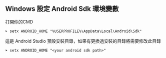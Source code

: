 ## Windows 設定 Android Sdk 環境變數

打開你的CMD

```
➤ setx ANDROID_HOME "%USERPROFILE%\AppData\Local\Android\Sdk"
```

這是 Android Studio 預設安裝目錄，如果有更換過安裝的目錄將需要修改此目錄

```
➤ setx ANDROID_HOME "<your android sdk path>"
```
